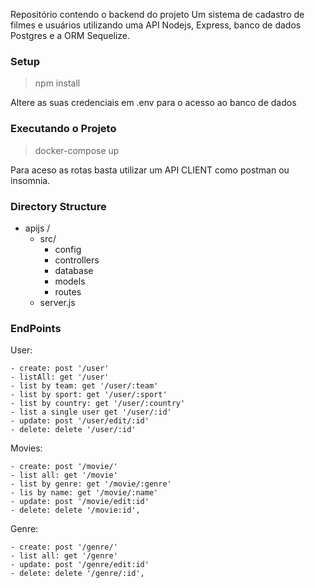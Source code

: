Repositório contendo o backend do projeto
Um sistema de cadastro de filmes e usuários utilizando uma API Nodejs, Express, banco de dados Postgres e a ORM Sequelize.

### Setup

> npm install

Altere as suas credenciais em .env para o acesso ao banco de dados

### Executando o Projeto

> docker-compose up

Para aceso as rotas basta utilizar um API CLIENT como postman ou insomnia.

### Directory Structure

- apijs /
  - src/
    - config
    - controllers
    - database
    - models
    - routes
  - server.js

### EndPoints

User:

    - create: post '/user'
    - listAll: get '/user'
    - list by team: get '/user/:team'
    - list by sport: get '/user/:sport'
    - list by country: get '/user/:country'
    - list a single user get '/user/:id'
    - update: post '/user/edit/:id'
    - delete: delete '/user/:id'

Movies:

    - create: post '/movie/'
    - list all: get '/movie'
    - list by genre: get '/movie/:genre'
    - lis by name: get '/movie/:name'
    - update: post '/movie/edit:id'
    - delete: delete '/movie:id',

Genre:

    - create: post '/genre/'
    - list all: get '/genre'
    - update: post '/genre/edit:id'
    - delete: delete '/genre/:id',
